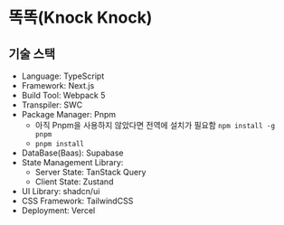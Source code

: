 # 똑똑(Knock Knock)

## 기술 스택

- Language: TypeScript
- Framework: Next.js
- Build Tool: Webpack 5
- Transpiler: SWC
- Package Manager: Pnpm
  - 아직 Pnpm을 사용하지 않았다면 전역에 설치가 필요함 `npm install -g pnpm`
  - `pnpm install`
- DataBase(Baas): Supabase
- State Management Library:
  - Server State: TanStack Query
  - Client State: Zustand
- UI Library: shadcn/ui
- CSS Framework: TailwindCSS
- Deployment: Vercel
